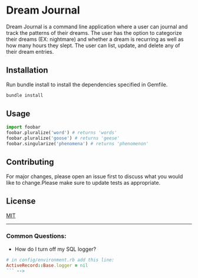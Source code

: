 
# Dream Journal
Dream Journal is a command line application where a user can journal and track the patterns of their dreams. The user has the option to categorize their dreams (EX: nightmare) and whether a dream is recurring as well as how many hours they slept. The user can list, update, and delete any of their dream entries. 

 ## Installation
Run bundle install to install the dependencies specified in Gemfile.
```bash
bundle install
```
## Usage
```python
import foobar
foobar.pluralize('word') # returns 'words'
foobar.pluralize('goose') # returns 'geese'
foobar.singularize('phenomena') # returns 'phenomenon'
```
## Contributing
For major changes, please open an issue first to discuss what you would like to change.Please make sure to update tests as appropriate.
## License
[MIT](https://choosealicense.com/licenses/mit/)

---
### Common Questions:
- How do I turn off my SQL logger?
```ruby
# in config/environment.rb add this line:
ActiveRecord::Base.logger = nil
``` -->
